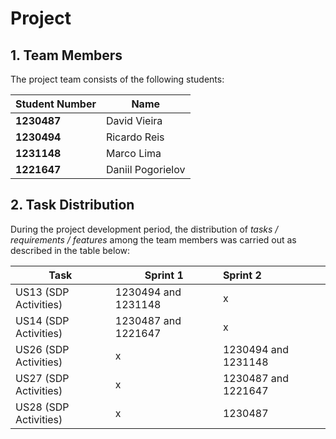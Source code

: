 # Project

## 1. Team Members

The project team consists of the following students:

| Student Number | Name              |
|----------------|-------------------|
| **1230487**    | David Vieira      |
| **1230494**    | Ricardo Reis      |
| **1231148**    | Marco Lima        |
| **1221647**    | Daniil Pogorielov |

## 2. Task Distribution

During the project development period, the distribution of _tasks / requirements / features_ among the team members was carried out as described in the table below:

| Task                  | Sprint 1            | Sprint 2            |
|-----------------------|---------------------|:--------------------|
| US13 (SDP Activities) | 1230494 and 1231148 | x                   |
| US14 (SDP Activities) | 1230487 and 1221647 | x                   |
| US26 (SDP Activities) | x                   | 1230494 and 1231148 |
| US27 (SDP Activities) | x                   | 1230487 and 1221647 |
| US28 (SDP Activities) | x                   | 1230487             |
